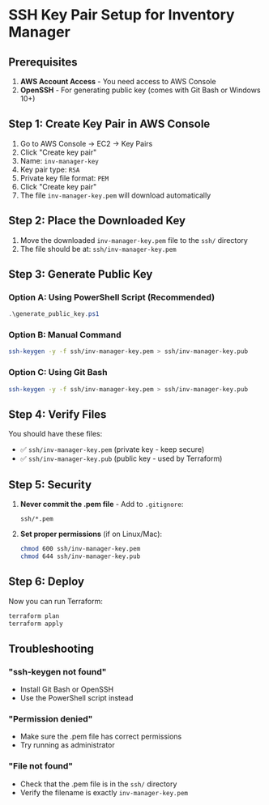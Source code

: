 # SSH Key Pair Setup for Inventory Manager

## Prerequisites

1. **AWS Account Access** - You need access to AWS Console
2. **OpenSSH** - For generating public key (comes with Git Bash or Windows 10+)

## Step 1: Create Key Pair in AWS Console

1. Go to AWS Console → EC2 → Key Pairs
2. Click "Create key pair"
3. Name: `inv-manager-key`
4. Key pair type: `RSA`
5. Private key file format: `PEM`
6. Click "Create key pair"
7. The file `inv-manager-key.pem` will download automatically

## Step 2: Place the Downloaded Key

1. Move the downloaded `inv-manager-key.pem` file to the `ssh/` directory
2. The file should be at: `ssh/inv-manager-key.pem`

## Step 3: Generate Public Key

### Option A: Using PowerShell Script (Recommended)
```powershell
.\generate_public_key.ps1
```

### Option B: Manual Command
```bash
ssh-keygen -y -f ssh/inv-manager-key.pem > ssh/inv-manager-key.pub
```

### Option C: Using Git Bash
```bash
ssh-keygen -y -f ssh/inv-manager-key.pem > ssh/inv-manager-key.pub
```

## Step 4: Verify Files

You should have these files:
- ✅ `ssh/inv-manager-key.pem` (private key - keep secure)
- ✅ `ssh/inv-manager-key.pub` (public key - used by Terraform)

## Step 5: Security

1. **Never commit the .pem file** - Add to `.gitignore`:
   ```
   ssh/*.pem
   ```

2. **Set proper permissions** (if on Linux/Mac):
   ```bash
   chmod 600 ssh/inv-manager-key.pem
   chmod 644 ssh/inv-manager-key.pub
   ```

## Step 6: Deploy

Now you can run Terraform:
```bash
terraform plan
terraform apply
```

## Troubleshooting

### "ssh-keygen not found"
- Install Git Bash or OpenSSH
- Use the PowerShell script instead

### "Permission denied"
- Make sure the .pem file has correct permissions
- Try running as administrator

### "File not found"
- Check that the .pem file is in the `ssh/` directory
- Verify the filename is exactly `inv-manager-key.pem` 